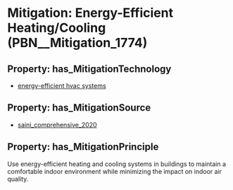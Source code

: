 # Mitigation: __Energy-Efficient Heating/Cooling__ (PBN__Mitigation_1774)

## Property: has_MitigationTechnology

* [energy-efficient hvac systems](../Technology/PBN__Technology_750)

## Property: has_MitigationSource

* [saini_comprehensive_2020](../Article/PBN__Article_281)

## Property: has_MitigationPrinciple

Use energy-efficient heating and cooling systems in buildings to maintain a comfortable indoor environment while minimizing the impact on indoor air quality.

